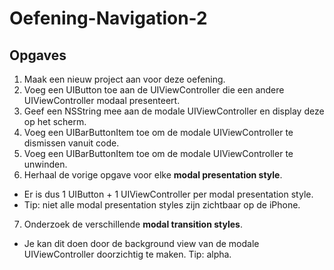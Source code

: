 # Oefening-Navigation-2
## Opgaves
1. Maak een nieuw project aan voor deze oefening.
2. Voeg een UIButton toe aan de UIViewController die een andere UIViewController modaal presenteert.
3. Geef een NSString mee aan de modale UIViewController en display deze op het scherm.
4. Voeg een UIBarButtonItem toe om de modale UIViewController te dismissen vanuit code.
5. Voeg een UIBarButtonItem toe om de modale UIViewController te unwinden.
6. Herhaal de vorige opgave voor elke **modal presentation style**.
  - Er is dus 1 UIButton + 1 UIViewController per modal presentation style.
  - Tip: niet alle modal presentation styles zijn zichtbaar op de iPhone.
7. Onderzoek de verschillende **modal transition styles**.
  - Je kan dit doen door de background view van de modale UIViewController doorzichtig te maken. Tip: alpha.
